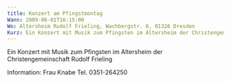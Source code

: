 ```yaml
---
title: Konzert am Pfingstmontag
Wann: 2009-06-01T16:15:00
Wo: Altersheim Rudolf Frieling, Wachbergstr. 6, 01326 Dresden
Kurz: Ein Konzert mit Musik zum Pfingsten im Altersheim der Christengemeinschaft Rudolf Frieling
---
```


Ein Konzert mit Musik zum Pfingsten im Altersheim der Christengemeinschaft Rudolf Frieling

Information: 
Frau Knabe
Tel. 0351-264250
